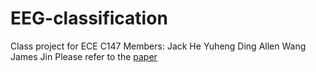 # EEG-classification
Class project for ECE C147
Members:
Jack He
Yuheng Ding
Allen Wang
James Jin
Please refer to the [paper](https://drive.google.com/file/d/1IhF1H8Fyha4LkdCYIJ_WL6W38tC0QSkD/view?usp=sharing)
